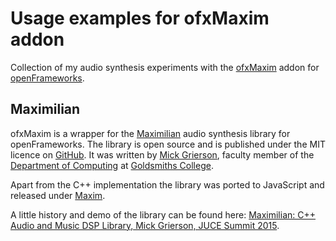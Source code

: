 # Usage examples for ofxMaxim addon

Collection of my audio synthesis experiments with the [ofxMaxim](https://github.com/micknoise/Maximilian/tree/master/openFrameworks/ofxMaxim) addon for [openFrameworks](http://openframeworks.cc/).

## Maximilian

ofxMaxim is a wrapper for the [Maximilian](http://maximilian.strangeloop.co.uk/) audio synthesis library for openFrameworks. The library is open source and is published under the MIT licence on [GitHub](https://github.com/micknoise/Maximilian). It was written by [Mick Grierson](http://www.gold.ac.uk/computing/staff/m-grierson/), faculty member of the [Department of Computing](http://www.gold.ac.uk/computing/) at [Goldsmiths College](http://www.gold.ac.uk/).

Apart from the C++ implementation the library was ported to JavaScript and released under [Maxim](https://github.com/micknoise/Maxim).

A little history and demo of the library can be found here: [Maximilian: C++ Audio and Music DSP Library, Mick Grierson, JUCE Summit 2015](https://www.youtube.com/watch?v=H-Av78mtFF4).